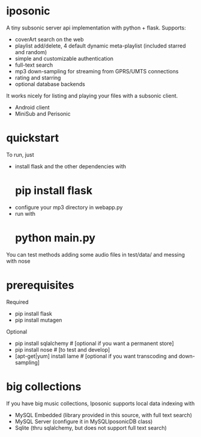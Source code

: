 iposonic
========

A tiny subsonic server api implementation with python + flask.
Supports:
 * coverArt search on the web
 * playlist add/delete, 4 default dynamic meta-playlist (included starred and random)
 * simple and customizable authentication
 * full-text search
 * mp3 down-sampling for streaming from GPRS/UMTS connections
 * rating and starring
 * optional database backends 
  
It works nicely for listing and playing your files with a subsonic client.
 * Android client
 * MiniSub and Perisonic

quickstart
==========
To run, just 
 * install flask and the other dependencies with
	# pip install flask
 * configure your mp3 directory in webapp.py
 * run with
	# python main.py


You can test methods adding some audio files in test/data/ and messing with nose


prerequisites
============
Required
 * pip install flask
 * pip install mutagen

Optional
 * pip install sqlalchemy 	# [optional if you want a permanent store]
 * pip install nose 		# [to test and develop]
 * [apt-get|yum] install lame   # [optional if you want transcoding and down-sampling]

big collections
===============

If you have big music collections, Iposonic supports local data indexing with
 * MySQL Embedded 	(library provided in this source, with full text search)
 * MySQL Server 	(configure it in MySQLIposonicDB class)
 * Sqlite		(thru sqlalchemy, but does not support full text search)
